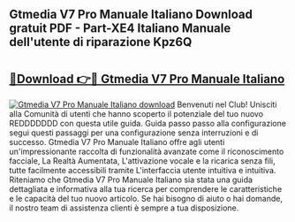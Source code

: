 ## Gtmedia V7 Pro Manuale Italiano Download gratuit PDF - Part-XE4 Italiano Manuale dell'utente di riparazione Kpz6Q

# <h2><a href="http://dfe2k5.blite.top/?on=Gtmedia+V7+Pro+Manuale+Italiano">🔗Download 👉🔴 Gtmedia V7 Pro Manuale Italiano</a></h2>

[![Gtmedia V7 Pro Manuale Italiano download](https://i.imgur.com/lujVjoI.png)](http://dfe2k5.blite.top/?on=Gtmedia+V7+Pro+Manuale+Italiano)
Benvenuti nel Club! Unisciti alla Comunità di utenti che hanno scoperto il potenziale del tuo nuovo REDDDDDDD con questa utile guida. Guida passo passo alla configurazione segui questi passaggi per una configurazione senza interruzioni e di successo. Gtmedia V7 Pro Manuale Italiano offre agli utenti un'impressionante raccolta di funzionalità avanzate come il riconoscimento facciale, La Realtà Aumentata, L'attivazione vocale e la ricarica senza fili, tutte facilmente accessibili tramite L'interfaccia utente intuitiva e intuitiva. Riteniamo che Gtmedia V7 Pro Manuale Italiano sia stata una guida dettagliata e informativa alla tua ricerca per comprendere le caratteristiche e le capacità del tuo nuovo articolo. Se hai bisogno di aiuto o hai domande, il nostro team di assistenza clienti è sempre a tua disposizione.
